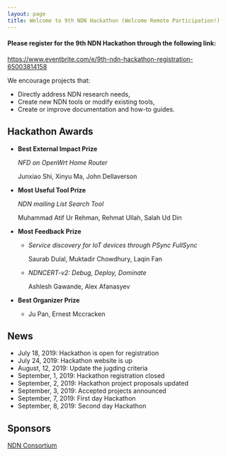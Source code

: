 ```yaml
---
layout: page
title: Welcome to 9th NDN Hackathon (Welcome Remote Participation!)
---
```


#### **Please register for the 9th NDN Hackathon through the following link:**

<https://www.eventbrite.com/e/9th-ndn-hackathon-registration-65003814158>
 
We encourage projects that:

 - Directly address NDN research needs,
 - Create new NDN tools or modify existing tools,
 - Create or improve documentation and how-to guides.

## Hackathon Awards 

- **Best External Impact Prize**

	*NFD on OpenWrt Home Router*

  Junxiao Shi, Xinyu Ma, John Dellaverson

- **Most Useful Tool Prize**

  *NDN mailing List Search Tool*

  Muhammad Atif Ur Rehman, Rehmat Ullah, Salah Ud Din

- **Most Feedback Prize**

  - *Service discovery for IoT devices through PSync FullSync*

    Saurab Dulal, Muktadir Chowdhury, Laqin Fan

  - *NDNCERT-v2: Debug, Deploy, Dominate*

    Ashlesh Gawande, Alex Afanasyev

- **Best Organizer Prize**

  - Ju Pan, Ernest Mccracken

## News

- July 18, 2019: Hackathon is open for registration
- July 24, 2019: Hackathon website is up
- August, 12, 2019: Update the jugding criteria
- September, 1, 2019: Hackathon registration closed
- September, 2, 2019: Hackathon project proposals updated
- September, 3, 2019: Accepted projects announced
- September, 7, 2019: First day Hackathon
- September, 8, 2019: Second day Hackathon


## Sponsors

[NDN Consortium](https://named-data.net/consortium/)
